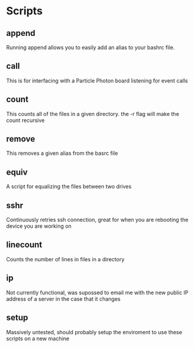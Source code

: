 # Scripts
## append

Running append allows you to easily add an alias to your bashrc file.

## call

This is for interfacing with a Particle Photon board listening for event calls

## count

This counts all of the files in a given directory.
the -r flag will make the count recursive

## remove

This removes a given alias from the basrc file

## equiv

A script for equalizing the files between two drives

## sshr

Continuously retries ssh connection, great for when you are rebooting the device you are working on

## linecount

Counts the number of lines in files in a directory


## ip
Not currently functional, was supossed to email me with the new public IP address of a server in the case that it changes

## setup
Massively untested, should probably setup the enviroment to use these scripts on a new machine
